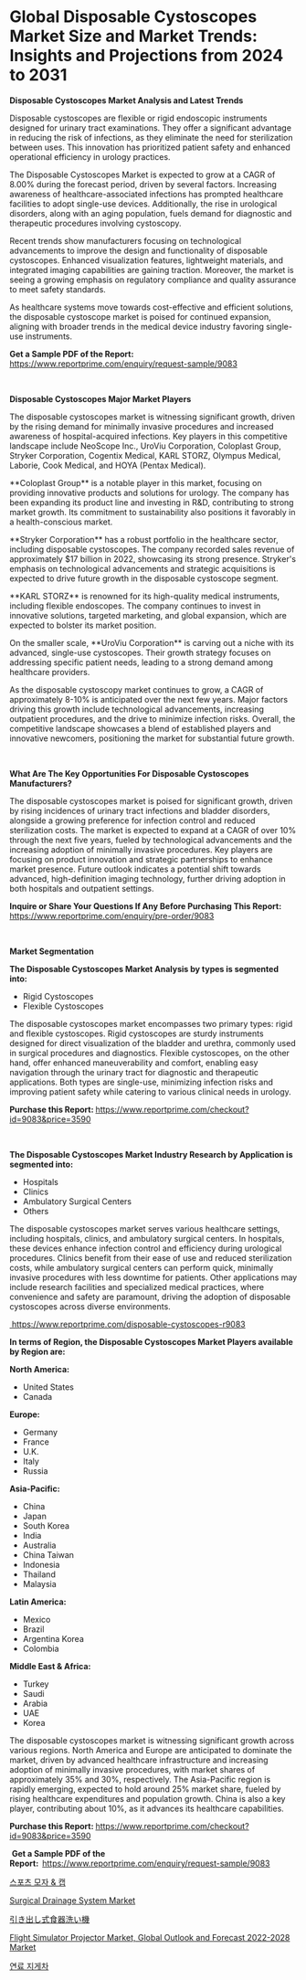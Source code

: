 <p><h1>Global Disposable Cystoscopes Market Size and Market Trends: Insights and Projections from 2024 to 2031</h1></p><p><strong>Disposable Cystoscopes Market Analysis and Latest Trends</strong></p>
<p><p>Disposable cystoscopes are flexible or rigid endoscopic instruments designed for urinary tract examinations. They offer a significant advantage in reducing the risk of infections, as they eliminate the need for sterilization between uses. This innovation has prioritized patient safety and enhanced operational efficiency in urology practices.</p><p>The Disposable Cystoscopes Market is expected to grow at a CAGR of 8.00% during the forecast period, driven by several factors. Increasing awareness of healthcare-associated infections has prompted healthcare facilities to adopt single-use devices. Additionally, the rise in urological disorders, along with an aging population, fuels demand for diagnostic and therapeutic procedures involving cystoscopy.</p><p>Recent trends show manufacturers focusing on technological advancements to improve the design and functionality of disposable cystoscopes. Enhanced visualization features, lightweight materials, and integrated imaging capabilities are gaining traction. Moreover, the market is seeing a growing emphasis on regulatory compliance and quality assurance to meet safety standards.</p><p>As healthcare systems move towards cost-effective and efficient solutions, the disposable cystoscope market is poised for continued expansion, aligning with broader trends in the medical device industry favoring single-use instruments.</p></p>
<p><strong>Get a Sample PDF of the Report:&nbsp;</strong> <a href="https://www.reportprime.com/enquiry/request-sample/9083">https://www.reportprime.com/enquiry/request-sample/9083</a></p>
<p>&nbsp;</p>
<p><strong>Disposable Cystoscopes Major Market Players</strong></p>
<p><p>The disposable cystoscopes market is witnessing significant growth, driven by the rising demand for minimally invasive procedures and increased awareness of hospital-acquired infections. Key players in this competitive landscape include NeoScope Inc., UroViu Corporation, Coloplast Group, Stryker Corporation, Cogentix Medical, KARL STORZ, Olympus Medical, Laborie, Cook Medical, and HOYA (Pentax Medical).</p><p>**Coloplast Group** is a notable player in this market, focusing on providing innovative products and solutions for urology. The company has been expanding its product line and investing in R&D, contributing to strong market growth. Its commitment to sustainability also positions it favorably in a health-conscious market.</p><p>**Stryker Corporation** has a robust portfolio in the healthcare sector, including disposable cystoscopes. The company recorded sales revenue of approximately $17 billion in 2022, showcasing its strong presence. Stryker's emphasis on technological advancements and strategic acquisitions is expected to drive future growth in the disposable cystoscope segment.</p><p>**KARL STORZ** is renowned for its high-quality medical instruments, including flexible endoscopes. The company continues to invest in innovative solutions, targeted marketing, and global expansion, which are expected to bolster its market position.</p><p>On the smaller scale, **UroViu Corporation** is carving out a niche with its advanced, single-use cystoscopes. Their growth strategy focuses on addressing specific patient needs, leading to a strong demand among healthcare providers.</p><p>As the disposable cystoscopy market continues to grow, a CAGR of approximately 8-10% is anticipated over the next few years. Major factors driving this growth include technological advancements, increasing outpatient procedures, and the drive to minimize infection risks. Overall, the competitive landscape showcases a blend of established players and innovative newcomers, positioning the market for substantial future growth.</p></p>
<p>&nbsp;</p>
<p><strong>What Are The Key Opportunities For Disposable Cystoscopes Manufacturers?</strong></p>
<p><p>The disposable cystoscopes market is poised for significant growth, driven by rising incidences of urinary tract infections and bladder disorders, alongside a growing preference for infection control and reduced sterilization costs. The market is expected to expand at a CAGR of over 10% through the next five years, fueled by technological advancements and the increasing adoption of minimally invasive procedures. Key players are focusing on product innovation and strategic partnerships to enhance market presence. Future outlook indicates a potential shift towards advanced, high-definition imaging technology, further driving adoption in both hospitals and outpatient settings.</p></p>
<p><strong>Inquire or Share Your Questions If Any Before Purchasing This Report:</strong> <a href="https://www.reportprime.com/enquiry/pre-order/9083">https://www.reportprime.com/enquiry/pre-order/9083</a></p>
<p>&nbsp;</p>
<p><strong>Market Segmentation</strong></p>
<p><strong>The Disposable Cystoscopes Market Analysis by types is segmented into:</strong></p>
<p><ul><li>Rigid Cystoscopes</li><li>Flexible Cystoscopes</li></ul></p>
<p><p>The disposable cystoscopes market encompasses two primary types: rigid and flexible cystoscopes. Rigid cystoscopes are sturdy instruments designed for direct visualization of the bladder and urethra, commonly used in surgical procedures and diagnostics. Flexible cystoscopes, on the other hand, offer enhanced maneuverability and comfort, enabling easy navigation through the urinary tract for diagnostic and therapeutic applications. Both types are single-use, minimizing infection risks and improving patient safety while catering to various clinical needs in urology.</p></p>
<p><strong>Purchase this Report:&nbsp;</strong><a href="https://www.reportprime.com/checkout?id=9083&price=3590">https://www.reportprime.com/checkout?id=9083&price=3590</a></p>
<p>&nbsp;</p>
<p><strong>The Disposable Cystoscopes Market Industry Research by Application is segmented into:</strong></p>
<p><ul><li>Hospitals</li><li>Clinics</li><li>Ambulatory Surgical Centers</li><li>Others</li></ul></p>
<p><p>The disposable cystoscopes market serves various healthcare settings, including hospitals, clinics, and ambulatory surgical centers. In hospitals, these devices enhance infection control and efficiency during urological procedures. Clinics benefit from their ease of use and reduced sterilization costs, while ambulatory surgical centers can perform quick, minimally invasive procedures with less downtime for patients. Other applications may include research facilities and specialized medical practices, where convenience and safety are paramount, driving the adoption of disposable cystoscopes across diverse environments.</p></p>
<p><a href="https://www.reportprime.com/disposable-cystoscopes-r9083">&nbsp;https://www.reportprime.com/disposable-cystoscopes-r9083</a></p>
<p><strong>In terms of Region, the Disposable Cystoscopes Market Players available by Region are:</strong></p>
<p>
    <p> <strong> North America: </strong>
        <ul>
            <li>United States</li>
            <li>Canada</li>
        </ul>
        </p> 
    <p> <strong> Europe: </strong>
        <ul>
            <li>Germany</li>
            <li>France</li>
            <li>U.K.</li>
            <li>Italy</li>
            <li>Russia</li>
        </ul>
        </p> 
    <p> <strong> Asia-Pacific: </strong>
        <ul>
            <li>China</li>
            <li>Japan</li>
            <li>South Korea</li>
            <li>India</li>
            <li>Australia</li>
            <li>China Taiwan</li>
            <li>Indonesia</li>
            <li>Thailand</li>
            <li>Malaysia</li>
        </ul>
        </p> 
    <p> <strong> Latin America: </strong>
        <ul>
            <li>Mexico</li>
            <li>Brazil</li>
            <li>Argentina Korea</li>
            <li>Colombia</li>
        </ul>
        </p> 
    <p> <strong> Middle East & Africa: </strong>
        <ul>
            <li>Turkey</li>
            <li>Saudi</li>
            <li>Arabia</li>
            <li>UAE</li>
            <li>Korea</li>
        </ul>
    </p>
    </p>
<p><p>The disposable cystoscopes market is witnessing significant growth across various regions. North America and Europe are anticipated to dominate the market, driven by advanced healthcare infrastructure and increasing adoption of minimally invasive procedures, with market shares of approximately 35% and 30%, respectively. The Asia-Pacific region is rapidly emerging, expected to hold around 25% market share, fueled by rising healthcare expenditures and population growth. China is also a key player, contributing about 10%, as it advances its healthcare capabilities.</p></p>
<p><strong>Purchase this Report: </strong><a href="https://www.reportprime.com/checkout?id=9083&price=3590">https://www.reportprime.com/checkout?id=9083&price=3590</a></p>
<p>&nbsp;<strong>Get a Sample PDF of the Report:&nbsp;&nbsp;</strong><a href="https://www.reportprime.com/enquiry/request-sample/9083">https://www.reportprime.com/enquiry/request-sample/9083</a></p>
<p><strong></strong></p>
<p><p><a href="https://medium.com/@daniedoyle89/%EC%84%B8%EA%B3%84-sports-hats-caps-market-%EC%9D%80-2024%EC%97%90%EC%84%9C-2031%EB%A1%9C-%EC%97%B0%ED%8F%89%EA%B7%A0-%EC%A6%9D%EA%B0%80%EC%9C%A8%EC%9D%84-%EB%B3%B4%EC%9D%BC-%EA%B2%83%EC%9C%BC%EB%A1%9C-%EC%98%88%EC%83%81%EB%90%A9%EB%8B%88%EB%8B%A4-c1519d345c76">스포츠 모자 & 캡</a></p><p><a href="https://www.linkedin.com/pulse/global-surgical-drainage-system-market-landscape-future-trends-uryge?trackingId=FdIjTxe2SL2d2ZVThoHd2g%3D%3D">Surgical Drainage System Market</a></p><p><a href="https://medium.com/@vivakuvalis2005/%E5%B0%86%E6%9D%A5%E7%9A%84%E3%81%AA%E5%BC%95%E3%81%8D%E5%87%BA%E3%81%97%E5%BC%8F%E9%A3%9F%E5%99%A8%E6%B4%97%E3%81%84%E6%A9%9F%E5%B8%82%E5%A0%B4%E3%81%AB%E9%96%A2%E3%81%99%E3%82%8B%E3%82%A4%E3%83%B3%E3%82%B5%E3%82%A4%E3%83%88-2024%E5%B9%B4%E3%81%8B%E3%82%892031%E5%B9%B4%E3%81%BE%E3%81%A7%E3%81%AE%E3%83%88%E3%83%AC%E3%83%B3%E3%83%89%E3%81%A8%E5%9C%B0%E5%9F%9F%E5%88%86%E6%9E%90-2fe2003d6c5c">引き出し式食器洗い機</a></p><p><a href="https://medium.com/@alexander.bell98078/the-flight-simulator-projector-market-global-outlook-and-forecast-2022-2028-market-report-da89b0d6a964">Flight Simulator Projector Market, Global Outlook and Forecast 2022-2028 Market</a></p><p><a href="https://medium.com/@zlpjbqkb72/fuel-forklift-trucks-market-%EC%9D%98-%EA%B8%80%EB%A1%9C%EB%B2%8C-%EC%8B%9C%EC%9E%A5-%EA%B0%9C%EC%9A%94%EB%8A%94-%EC%A0%84-%EC%84%B8%EA%B3%84-%EB%B0%8F-%EC%A3%BC%EC%9A%94-%EC%8B%9C%EC%9E%A5%EC%9D%98-%EC%82%B0%EC%97%85%EC%97%90-%EC%98%81%ED%96%A5%EC%9D%84-%EB%AF%B8%EC%B9%98%EB%8A%94-%EC%A3%BC%EC%9A%94-%ED%8A%B8%EB%A0%8C%EB%93%9C%EC%97%90-%EB%8C%80%ED%95%9C-%EB%8F%85%ED%8A%B9%ED%95%9C-%EA%B4%80%EC%A0%90%EC%9D%84-%EC%A0%9C%EA%B3%B5%ED%95%A9%EB%8B%88%EB%8B%A4-4cf59cdb5a52">연료 지게차</a></p></p>